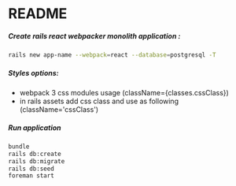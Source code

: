 # README

##### Create rails react webpacker monolith application :

```bash
rails new app-name --webpack=react --database=postgresql -T
```

##### Styles options:
* webpack 3 css modules usage (className={classes.cssClass})
* in rails assets add css class and use as following (className='cssClass')

##### Run application
```bash
bundle
rails db:create
rails db:migrate
rails db:seed
foreman start
```

